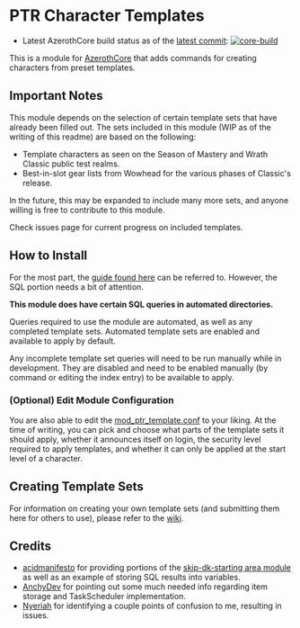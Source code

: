 # PTR Character Templates

- Latest AzerothCore build status as of the [latest commit](https://github.com/heyitsbench/mod-ptr-template/commit): [![core-build](https://github.com/heyitsbench/mod-ptr-template/actions/workflows/core-build.yml/badge.svg)](https://github.com/heyitsbench/mod-ptr-template/actions/workflows/core-build.yml)

This is a module for [AzerothCore](http://www.azerothcore.org/) that adds commands for creating characters from preset templates.

## Important Notes

This module depends on the selection of certain template sets that have already been filled out. The sets included in this module (WIP as of the writing of this readme) are based on the following:

- Template characters as seen on the Season of Mastery and Wrath Classic public test realms.
- Best-in-slot gear lists from Wowhead for the various phases of Classic's release.

In the future, this may be expanded to include many more sets, and anyone willing is free to contribute to this module.

Check issues page for current progress on included templates.

## How to Install

For the most part, the [guide found here](https://www.azerothcore.org/wiki/installing-a-module) can be referred to. However, the SQL portion needs a bit of attention.

**This module does have certain SQL queries in automated directories.**

Queries required to use the module are automated, as well as any completed template sets. Automated template sets are enabled and available to apply by default.

Any incomplete template set queries will need to be run manually while in development. They are disabled and need to be enabled manually (by command or editing the index entry) to be available to apply.

### (Optional) Edit Module Configuration

You are also able to edit the [mod_ptr_template.conf](https://github.com/heyitsbench/mod-ptr-template/blob/master/conf/mod_ptr_template.conf.dist) to your liking. At the time of writing, you can pick and choose what parts of the template sets it should apply, whether it announces itself on login, the security level required to apply templates, and whether it can only be applied at the start level of a character.

## Creating Template Sets

For information on creating your own template sets (and submitting them here for others to use), please refer to the [wiki](https://github.com/heyitsbench/mod-ptr-template/wiki).

## Credits
- [acidmanifesto](https://github.com/acidmanifesto) for providing portions of the [skip-dk-starting area module](https://github.com/azerothcore/mod-skip-dk-starting-area) as well as an example of storing SQL results into variables.
- [AnchyDev](https://github.com/AnchyDev) for pointing out some much needed info regarding item storage and TaskScheduler implementation.
- [Nyeriah](https://github.com/Nyeriah) for identifying a couple points of confusion to me, resulting in issues.
